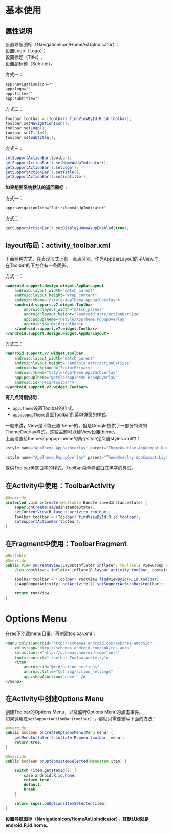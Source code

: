 # 基本使用

## 属性说明
设置导航图标（NavigationIcon/HomeAsUpIndicator）；  
设置Logo（Logo）；  
设置标题（Title）；  
设置副标题（Subtitle）。

方式一：
```xml
app:navigationIcon=""
app:logo=""
app:title=""
app:subtitle=""
```
方式二：
```java
Toolbar toolbar = (Toolbar) findViewById(R.id.toolbar);
toolbar.setNavigationIcon();
toolbar.setLogo();
toolbar.setTitle();
toolbar.setSubtitle();
```
方式三：
```java
setSupportActionBar(toolbar);
getSupportActionBar().setHomeAsUpIndicator();
getSupportActionBar().setLogo();
getSupportActionBar().setTitle();
getSupportActionBar().setSubtitle();
```

**如果想要系统默认的返回图标：**

方式一：
```xml
app:navigationIcon="?attr/homeAsUpIndicator"
```
方式二：
```java
getSupportActionBar().setDisplayHomeAsUpEnabled(true);
```

## layout布局：activity_toolbar.xml
下面两种方式，在表现形式上有一点点区别，作为AppBarLayout的子View时，在Toolbar的下方会有一条阴影。

方式一：
```xml
<android.support.design.widget.AppBarLayout
	android:layout_width="match_parent"
	android:layout_height="wrap_content"
	android:theme="@style/AppTheme.AppBarOverlay">
	<android.support.v7.widget.Toolbar
		android:layout_width="match_parent"
		android:layout_height="?android:attr/actionBarSize"
		app:popupTheme="@style/AppTheme.PopupOverlay"
		android:id="@+id/toolbar">
	</android.support.v7.widget.Toolbar>
</android.support.design.widget.AppBarLayout>
```

方式二：
```xml
<android.support.v7.widget.Toolbar
	android:layout_width="match_parent"
	android:layout_height="?android:attr/actionBarSize"
	android:background="?colorPrimary"
	android:theme="@style/AppTheme.AppBarOverlay"
	app:popupTheme="@style/AppTheme.PopupOverlay"
	android:id="@+id/toolbar">
</android.support.v7.widget.Toolbar>
```
**有几点特别说明：**  
* `app:theme`设置Toolbar的样式。  
* `app:popupTheme`设置Toolbar的菜单弹窗的样式。  

一般来讲，View是不能设置theme的，但是Google提供了一部分特殊的ThemeOverlay样式，这些主题可以给View设置theme。  
上面设置给theme和popupTheme的两个style定义自styles.xml中：
```java
<style name="AppTheme.AppBarOverlay" parent="ThemeOverlay.AppCompat.Dark.ActionBar" />

<style name="AppTheme.PopupOverlay" parent="ThemeOverlay.AppCompat.Light" />
```
提供Toolbar黑底白字的样式，Toolbar菜单弹窗白底黑字的样式。

## 在Activity中使用：ToolbarActivity
```java
@Override
protected void onCreate(@Nullable Bundle savedInstanceState) {
	super.onCreate(savedInstanceState);
	setContentView(R.layout.activity_toolbar);
	Toolbar toolbar = (Toolbar) findViewById(R.id.toolbar);
	setSupportActionBar(toolbar);
}
```

## 在Fragment中使用：ToolbarFragment
```java
@Nullable
@Override
public View onCreateView(LayoutInflater inflater, @Nullable ViewGroup container, @Nullable Bundle savedInstanceState) {
	View rootView = inflater.inflate(R.layout.activity_toolbar, container, false);

	Toolbar toolbar = (Toolbar) rootView.findViewById(R.id.toolbar);
	((AppCompatActivity) getActivity()).setSupportActionBar(toolbar);

	return rootView;
}
```

# Options Menu
在res下创建menu目录，再创建toolbar.xml：
```xml
<menu xmlns:android="http://schemas.android.com/apk/res/android"
    xmlns:app="http://schemas.android.com/apk/res-auto"
    xmlns:tools="http://schemas.android.com/tools"
    tools:context=".toolbar.ToolbarActivity">
    <item
        android:id="@+id/action_settings"
        android:title="@string/action_settings"
        app:showAsAction="never" />
</menu>
```

## 在Activity中创建Options Menu
创建Toolbar的Options Menu，以及监听Options Menu的点击事件。  
如果调用过`setSupportActionBar(toolbar);`，那就只需要重写下面的方法：
```java
@Override
public boolean onCreateOptionsMenu(Menu menu) {
	getMenuInflater().inflate(R.menu.toolbar, menu);
	return true;
}

@Override
public boolean onOptionsItemSelected(MenuItem item) {

	switch (item.getItemId()) {
		case android.R.id.home:
		return true;
		default:
		break;
	}

	return super.onOptionsItemSelected(item);
}
```
**设置导航图标（NavigationIcon/HomeAsUpIndicator），其默认id就是android.R.id.home。**
